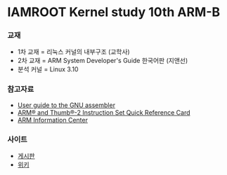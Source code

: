 IAMROOT Kernel study 10th ARM-B
===============================
### 교재
  * 1차 교재 = 리눅스 커널의 내부구조 (교학사)
  * 2차 교재 = ARM System Developer's Guide 한국어판 (지앤선)
  * 분석 커널 = Linux 3.10

### 참고자료
  * [User guide to the GNU assembler](http://sourceware.org/binutils/docs/as/)
  * [ARM® and Thumb®-2 Instruction Set Quick Reference Card](http://infocenter.arm.com/help/topic/com.arm.doc.qrc0001l/QRC0001_UAL.pdf)
  * [ARM Information Center](http://infocenter.arm.com/help/index.jsp)

### 사이트
  * [게시판](http://www.iamroot.org/xe/Kernel_10_ARM)
  * [위키](http://iamroot.org/wiki/doku.php?id=스터디:kernel_스터디_10차_arm_b)
